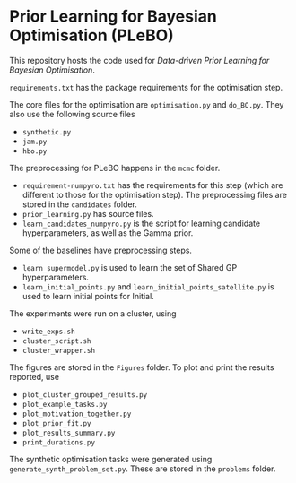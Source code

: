 # Prior Learning for Bayesian Optimisation (PLeBO)

This repository hosts the code used for *Data-driven Prior Learning for Bayesian Optimisation*. 

`requirements.txt` has the package requirements for the optimisation step.

The core files for the optimisation are `optimisation.py` and `do_BO.py`. They also use the following source files
* `synthetic.py`
* `jam.py`
* `hbo.py`

The preprocessing for PLeBO happens in the `mcmc` folder. 
* `requirement-numpyro.txt` has the requirements for this step (which are different to those for the optimisation step). The preprocessing files are stored in the `candidates` folder.
* `prior_learning.py` has source files.
* `learn_candidates_numpyro.py` is the script for learning candidate hyperparameters, as well as the Gamma prior.

Some of the baselines have preprocessing steps.
* `learn_supermodel.py` is used to learn the set of Shared GP hyperparameters.
* `learn_initial_points.py` and `learn_initial_points_satellite.py` is used to learn initial points for Initial.

The experiments were run on a cluster, using 
* `write_exps.sh`
* `cluster_script.sh`
* `cluster_wrapper.sh`


The figures are stored in the `Figures` folder.
To plot and print the results reported, use
* `plot_cluster_grouped_results.py`
* `plot_example_tasks.py`
* `plot_motivation_together.py`
* `plot_prior_fit.py`
* `plot_results_summary.py`
* `print_durations.py`

The synthetic optimisation tasks were generated using `generate_synth_problem_set.py`. These are stored in the `problems` folder.
